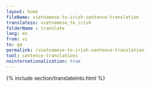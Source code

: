 ```yaml
---
layout: home
fileName: vietnamese-to-irish-sentence-translation
translatein: vietnamese_to_irish
folderName : translate
lang: en
from: vi
to: ga
permalink: /vietnamese-to-irish-sentence-translation
tool: sentence-translations
nointernationalization: true
---
```

{% include section/translateinto.html %}
